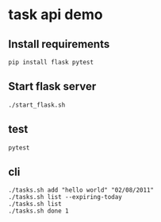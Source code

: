 # task api demo

## Install requirements

```
pip install flask pytest
```

## Start flask server

```
./start_flask.sh
```

## test

```
pytest
```

## cli

```
./tasks.sh add "hello world" "02/08/2011"
./tasks.sh list --expiring-today
./tasks.sh list
./tasks.sh done 1
```
